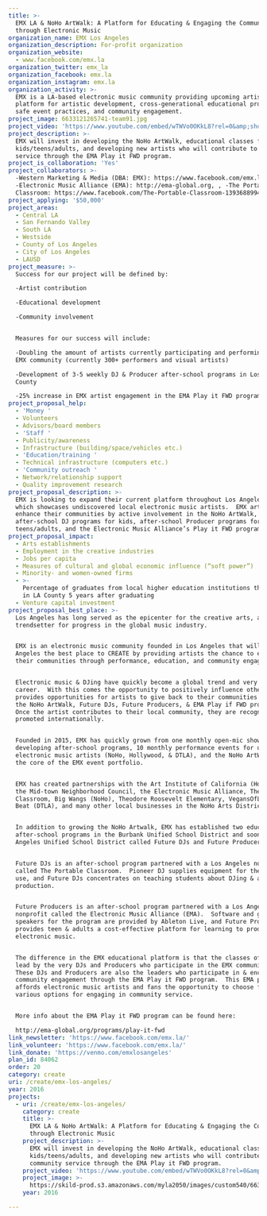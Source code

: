 ```yaml
---
title: >-
  EMX LA & NoHo ArtWalk: A Platform for Educating & Engaging the Community
  through Electronic Music
organization_name: EMX Los Angeles
organization_description: For-profit organization
organization_website:
  - www.facebook.com/emx.la
organization_twitter: emx_la
organization_facebook: emx.la
organization_instagram: emx.la
organization_activity: >-
  EMX is a LA-based electronic music community providing upcoming artists a
  platform for artistic development, cross-generational educational programs,
  safe event practices, and community engagement.
project_image: 6633121265741-team91.jpg
project_video: 'https://www.youtube.com/embed/wTWVo0OKkL8?rel=0&amp;showinfo=0'
project_description: >-
  EMX will invest in developing the NoHo ArtWalk, educational classes for
  kids/teens/adults, and developing new artists who will contribute to community
  service through the EMA Play it FWD program.
project_is_collaboration: 'Yes'
project_collaborators: >-
  -Western Marketing & Media (DBA: EMX): https://www.facebook.com/emx.la/, ,
  -Electronic Music Alliance (EMA): http://ema-global.org, , -The Portable
  Classroom: https://www.facebook.com/The-Portable-Classroom-139368899459661/
project_applying: '$50,000'
project_areas:
  - Central LA
  - San Fernando Valley
  - South LA
  - Westside
  - County of Los Angeles
  - City of Los Angeles
  - LAUSD
project_measure: >-
  Success for our project will be defined by:

  -Artist contribution

  -Educational development

  -Community involvement


  Measures for our success will include:

  -Doubling the amount of artists currently participating and performing in the
  EMX community (currently 300+ performers and visual artists)

  -Development of 3-5 weekly DJ & Producer after-school programs in Los Angeles
  County

  -25% increase in EMX artist engagement in the EMA Play it FWD program
project_proposal_help:
  - 'Money '
  - Volunteers
  - Advisors/board members
  - 'Staff '
  - Publicity/awareness
  - Infrastructure (building/space/vehicles etc.)
  - 'Education/training '
  - Technical infrastructure (computers etc.)
  - 'Community outreach '
  - Network/relationship support
  - Quality improvement research
project_proposal_description: >-
  EMX is looking to expand their current platform throughout Los Angeles County,
  which showcases undiscovered local electronic music artists.  EMX artists will
  enhance their communities by active involvement in the NoHo ArtWalk,
  after-school DJ programs for kids, after-school Producer programs for
  teens/adults, and the Electronic Music Alliance’s Play it FWD program.
project_proposal_impact:
  - Arts establishments
  - Employment in the creative industries
  - Jobs per capita
  - Measures of cultural and global economic influence (“soft power”)
  - Minority- and women-owned firms
  - >-
    Percentage of graduates from local higher education institutions that remain
    in LA County 5 years after graduating
  - Venture capital investment
project_proposal_best_place: >-
  Los Angeles has long served as the epicenter for the creative arts, and as a
  trendsetter for progress in the global music industry.


  EMX is an electronic music community founded in Los Angeles that will make Los
  Angeles the best place to CREATE by providing artists the chance to enhance
  their communities through performance, education, and community engagement.


  Electronic music & DJing have quickly become a global trend and very lucrative
  career.  With this comes the opportunity to positively influence others.  EMX
  provides opportunities for artists to give back to their communities through
  the NoHo ArtWalk, Future DJs, Future Producers, & EMA Play if FWD program. 
  Once the artist contributes to their local community, they are recognized and
  promoted internationally.


  Founded in 2015, EMX has quickly grown from one monthly open-mic showcase to
  developing after-school programs, 10 monthly performance events for upcoming
  electronic music artists (NoHo, Hollywood, & DTLA), and the NoHo ArtWalk as
  the core of the EMX event portfolio.


  EMX has created partnerships with the Art Institute of California (Hollywood),
  the Mid-town Neighborhood Council, the Electronic Music Alliance, The Portable
  Classroom, Big Wangs (NoHo), Theodore Roosevelt Elementary, VegansOfLA, Tokyo
  Beat (DTLA), and many other local businesses in the NoHo Arts District.


  In addition to growing the NoHo Artwalk, EMX has established two educational
  after-school programs in the Burbank Unified School District and soon the Los
  Angeles Unified School District called Future DJs and Future Producers.


  Future DJs is an after-school program partnered with a Los Angeles nonprofit
  called The Portable Classroom.  Pioneer DJ supplies equipment for the kids to
  use, and Future DJs concentrates on teaching students about DJing & audio
  production.


  Future Producers is an after-school program partnered with a Los Angeles
  nonprofit called the Electronic Music Alliance (EMA).  Software and guest
  speakers for the program are provided by Ableton Live, and Future Producers
  provides teen & adults a cost-effective platform for learning to produce
  electronic music.


  The difference in the EMX educational platform is that the classes offered are
  lead by the very DJs and Producers who participate in the EMX community. 
  These DJs and Producers are also the leaders who participate in & encourage
  community engagement through the EMA Play it FWD program.  This EMA program
  affords electronic music artists and fans the opportunity to choose from
  various options for engaging in community service.  


  More info about the EMA Play it FWD program can be found here:

  http://ema-global.org/programs/play-it-fwd
link_newsletter: 'https://www.facebook.com/emx.la/'
link_volunteer: 'https://www.facebook.com/emx.la/'
link_donate: 'https://venmo.com/emxlosangeles'
plan_id: 84062
order: 20
category: create
uri: /create/emx-los-angeles/
year: 2016
projects:
  - uri: /create/emx-los-angeles/
    category: create
    title: >-
      EMX LA & NoHo ArtWalk: A Platform for Educating & Engaging the Community
      through Electronic Music
    project_description: >-
      EMX will invest in developing the NoHo ArtWalk, educational classes for
      kids/teens/adults, and developing new artists who will contribute to
      community service through the EMA Play it FWD program.
    project_video: 'https://www.youtube.com/embed/wTWVo0OKkL8?rel=0&amp;showinfo=0'
    project_image: >-
      https://skild-prod.s3.amazonaws.com/myla2050/images/custom540/6633121265741-team91.jpg
    year: 2016

---
```

